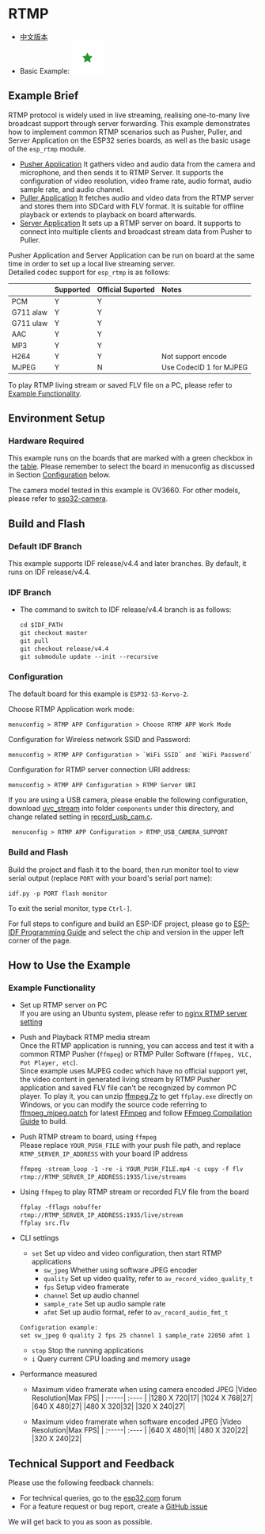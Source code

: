 # RTMP
- [中文版本](./README_CN.md)
- Basic Example: ![alt text](../../../docs/_static/level_basic.png "Basic Example")

## Example Brief

RTMP protocol is widely used in live streaming, realising one-to-many live broadcast support through server forwarding. This example demonstrates how to implement common RTMP scenarios such as Pusher, Puller, and Server Application on the ESP32 series boards, as well as the basic usage of the `esp_rtmp` module. 
 * [Pusher Application](./main/rtmp_push_app.c)  It gathers video and audio data from the camera and microphone, and then sends it to RTMP Server. It supports the configuration of video resolution, video frame rate, audio format, audio sample rate, and audio channel.
 * [Puller Application](./main/rtmp_src_app.c) It fetches audio and video data from the RTMP server and stores them into SDCard with FLV format. It is suitable for offline playback or extends to playback on board afterwards.
 * [Server Application](./main/rtmp_server_app.c) It sets up a RTMP server on board. It supports to connect into multiple clients and broadcast stream data from Pusher to Puller.  

Pusher Application and Server Application can be run on board at the same time in order to set up a local live streaming server.  
Detailed codec support for `esp_rtmp` is as follows:

|       |Supported|Official Suported|Notes|
| :-----| :---- | :---- | :---- |
|PCM  |Y|Y||
|G711 alaw  |Y|Y||
|G711 ulaw  |Y|Y||
|AAC  |Y|Y||
|MP3  |Y|Y||
|H264 |Y|Y|Not support encode|
|MJPEG|Y|N|Use CodecID 1 for MJPEG|

To play RTMP living stream or saved FLV file on a PC, please refer to [Example Functionality](#example-functionality).

## Environment Setup

### Hardware Required

This example runs on the boards that are marked with a green checkbox in the [table](../../README.md#compatibility-of-examples-with-espressif-audio-boards). Please remember to select the board in menuconfig as discussed in Section [Configuration](#configuration) below.

The camera model tested in this example is OV3660. For other models, please refer to [esp32-camera](https://github.com/espressif/esp32-camera).

## Build and Flash


### Default IDF Branch

This example supports IDF release/v4.4 and later branches. By default, it runs on IDF release/v4.4.

### IDF Branch

- The command to switch to IDF release/v4.4 branch is as follows:

  ```
  cd $IDF_PATH
  git checkout master
  git pull
  git checkout release/v4.4
  git submodule update --init --recursive
  ```

### Configuration

The default board for this example is `ESP32-S3-Korvo-2`.

Choose RTMP Application work mode:
```
menuconfig > RTMP APP Configuration > Choose RTMP APP Work Mode
```
Configuration for Wireless network SSID and Password:
```
menuconfig > RTMP APP Configuration > `WiFi SSID` and `WiFi Password`
```
Configuration for RTMP server connection URI address:
```
menuconfig > RTMP APP Configuration > RTMP Server URI
```
If you are using a USB camera, please enable the following configuration, download [uvc_stream](https://github.com/espressif/esp-iot-solution/tree/usb/add_usb_solutions/components/usb/uvc_stream) into folder `components` under this directory, and change related setting in [record_usb_cam.c](./main/record_usb_cam.c).
```
 menuconfig > RTMP APP Configuration > RTMP_USB_CAMERA_SUPPORT
```

### Build and Flash

Build the project and flash it to the board, then run monitor tool to view serial output (replace `PORT` with your board's serial port name):

```
idf.py -p PORT flash monitor
```

To exit the serial monitor, type ``Ctrl-]``.

For full steps to configure and build an ESP-IDF project, please go to [ESP-IDF Programming Guide](https://docs.espressif.com/projects/esp-idf/en/latest/esp32/get-started/index.html) and select the chip and version in the upper left corner of the page.

## How to Use the Example

### Example Functionality

  * Set up RTMP server on PC  
	If you are using an Ubuntu system, please refer to [nginx RTMP server setting](https://www.digitalocean.com/community/tutorials/how-to-set-up-a-video-streaming-server-using-nginx-rtmp-on-ubuntu-20-04)
 * Push and Playback RTMP media stream  
   Once the RTMP application is running, you can access and test it with a common RTMP Pusher (`ffmpeg`) or RTMP Puller Software (`ffmpeg, VLC, Pot Player, etc`).  
   Since example uses MJPEG codec which have no official support yet, the video content in generated living stream by RTMP Pusher application and saved FLV file can't be recognized by common PC player. To play it, you can unzip [ffmpeg.7z](../../recorder/av_muxer_sdcard/ffmpeg.7z) to get `ffplay.exe` directly on Windows, or you can modify the source code referring to [ffmpeg_mjpeg.patch](../../recorder/av_muxer_sdcard/ffmpeg_mjpeg.patch) for latest [FFmpeg](https://github.com/FFmpeg/FFmpeg) and follow [FFmpeg Compilation Guide](https://trac.ffmpeg.org/wiki/CompilationGuide) to build. 

* Push RTMP stream to board, using `ffmpeg`  
	Please replace `YOUR_PUSH_FILE` with your push file path, and replace `RTMP_SERVER_IP_ADDRESS` with your board IP address
	```
	ffmpeg -stream_loop -1 -re -i YOUR_PUSH_FILE.mp4 -c copy -f flv  rtmp://RTMP_SERVER_IP_ADDRESS:1935/live/streams
	```
* Using `ffmpeg` to play RTMP stream or recorded FLV file from the board
	```
	ffplay -fflags nobuffer rtmp://RTMP_SERVER_IP_ADDRESS:1935/live/stream
	ffplay src.flv
	```
* CLI settings
	+ `set` Set up video and video configuration, then start RTMP applications
		+ `sw_jpeg` Whether using software JPEG encoder 
		+ `quality` Set up video quality, refer to `av_record_video_quality_t`
		+ `fps` Setup video framerate
		+ `channel` Set up audio channel
		+ `sample_rate` Set up audio sample rate
		+ `afmt` Set up audio format, refer to  `av_record_audio_fmt_t`
	```
	Configuration example:
	set sw_jpeg 0 quality 2 fps 25 channel 1 sample_rate 22050 afmt 1
	```
	+ `stop` Stop the running applications
	+ `i` Query current CPU loading and memory usage
* Performance measured
  + Maximum video framerate when using camera encoded JPEG
	|Video Resolution|Max FPS|
	| :-----| :---- |
	|1280 X 720|17|
	|1024 X 768|27|
	|640 X 480|27|
	|480 X 320|32|
	|320 X 240|27|

  + Maximum video framerate when software encoded JPEG
	|Video Resolution|Max FPS|
	| :-----| :---- |
	|640 X 480|11|
	|480 X 320|22|
	|320 X 240|22|

  
## Technical Support and Feedback

Please use the following feedback channels:

* For technical queries, go to the [esp32.com](https://esp32.com/viewforum.php?f=20) forum
* For a feature request or bug report, create a [GitHub issue](https://github.com/espressif/esp-adf/issues)

We will get back to you as soon as possible.
